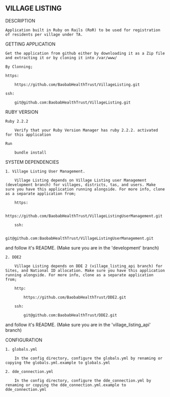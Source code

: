 VILLAGE LISTING
---------------

DESCRIPTION

	Application built in Ruby on Rails (RoR) to be used for registration of residents per village under TA.

GETTING APPLICATION

	Get the application from github either by downloading it as a Zip file and extracting it or by cloning it into /var/www/

	By Clonning;

	https:
	
		https://github.com/BaobabHealthTrust/VillageListing.git

	ssh:
	
		git@github.com:BaobabHealthTrust/VillageListing.git

RUBY VERSION

	Ruby 2.2.2

		Verify that your Ruby Version Manager has ruby 2.2.2. activated for this application

	Run

		bundle install

SYSTEM DEPENDENCIES
	
	1. Village Listing User Management. 

		Village Listing depends on Village Listing user Management (development branch) for villages, districts, tas, and users. Make sure you have this application running alongside. For more info, clone as a separate application from;

		https:
			
			https://github.com/BaobabHealthTrust/VillageListingUserManagement.git

		ssh:

			git@github.com:BaobabHealthTrust/VillageListingUserManagement.git

and follow it's README. (Make sure you are in the 'development' branch)

	2. DDE2

		Village Listing depends on DDE 2 (village_listing_api branch) for Sites, and National ID allocation. Make sure you have this application running alongside. For more info, clone as a separate application from;

		http:

			https://github.com/BaobabHealthTrust/DDE2.git

		ssh:
	
			git@github.com:BaobabHealthTrust/DDE2.git

and follow it's README. (Make sure you are in the 'village_listing_api' branch)

CONFIGURATION

	1. globals.yml
	
		In the config directory, configure the globals.yml by renaming or copying the globals.yml.example to globals.yml

	2. dde_connection.yml

		In the config directory, configure the dde_connection.yml by renaming or copying the dde_connection.yml.example to dde_connection.yml 


